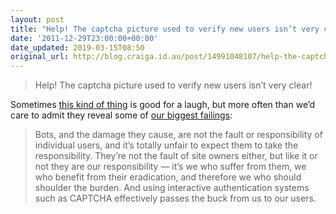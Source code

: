 ```yaml
---
layout: post
title: "Help! The captcha picture used to verify new users isn’t very clear!"
date: '2011-12-29T23:00:00+00:00'
date_updated: 2019-03-15T08:50
original_url: http://blog.craiga.id.au/post/14991048107/help-the-captcha-picture-used-to-verify-new-users
---
```

> Help! The captcha picture used to verify new users isn’t very clear!

Sometimes [this kind of thing](http://clientsfromhell.net/) is good for a laugh, but more often than we’d care to admit they reveal some of [our biggest failings](http://www.sitepoint.com/captcha-problems-alternatives/):

> Bots, and the damage they cause, are not the fault or responsibility of individual users, and it’s totally unfair to expect them to take the responsibility. They’re not the fault of site owners either, but like it or not they are our responsibility — it’s we who suffer from them, we who benefit from their eradication, and therefore we who should shoulder the burden. And using interactive authentication systems such as CAPTCHA effectively passes the buck from us to our users.
